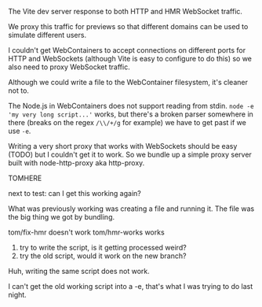 The Vite dev server response to both HTTP and HMR WebSocket traffic.

We proxy this traffic for previews so that different domains can be used
to simulate different users.

I couldn't get WebContainers to accept connections on different ports for
HTTP and WebSockets (although Vite is easy to configure to do this) so
we also need to proxy WebSocket traffic.

Although we could write a file to the WebContainer filesystem, it's
cleaner not to.

The Node.js in WebContainers does not support reading from stdin.
`node -e 'my very long script...'` works, but there's a broken parser
somewhere in there (breaks on the regex `/\\/+/g` for example) we
have to get past if we use `-e`.

Writing a very short proxy that works with WebSockets should be easy
(TODO) but I couldn't get it to work. So we bundle up a simple proxy server
built with node-http-proxy aka http-proxy.

TOMHERE

next to test: can I get this working again?

What was previously working was
creating a file and running it.
The file was the big thing we got by bundling.

tom/fix-hmr doesn't work
tom/hmr-works works

1. try to write the script, is it getting processed weird?
2. try the old script, would it work on the new branch?

Huh, writing the same script does not work.

I can't get the old working script into a -e, that's what I
was trying to do last night.
